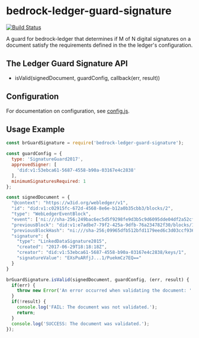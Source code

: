 # bedrock-ledger-guard-signature

[![Build Status](https://ci.digitalbazaar.com/buildStatus/icon?job=bedrock-ledger-guard-signature)](https://ci.digitalbazaar.com/job/bedrock-ledger-guard-signature)

A guard for bedrock-ledger that determines if M of N
digital signatures on a document satisfy the requirements defined in the the
ledger's configuration.

## The Ledger Guard Signature API
- isValid(signedDocument, guardConfig, callback(err, result))

## Configuration
For documentation on configuration, see [config.js](./lib/config.js).

## Usage Example
```javascript
const brGuardSignature = require('bedrock-ledger-guard-signature');

const guardConfig = {
  type: 'SignatureGuard2017',
  approvedSigner: [
    'did:v1:53ebca61-5687-4558-b90a-03167e4c2838'
  ],
  minimumSignaturesRequired: 1
};

const signedDocument = {
  "@context": "https://w3id.org/webledger/v1",
  "id": "did:v1:c02915fc-672d-4568-8e6e-b12a0b35cbb3/blocks/2",
  "type": "WebLedgerEventBlock",
  "event": ['ni:///sha-256;249bac6ec5d5f9298fe9d3b5c9d6095dde04df2a52cf485b49e3061af8b0b929'],
  "previousBlock": "did:v1:e7adbe7-79f2-425a-9dfb-76a234782f30/blocks/1",
  "previousBlockHash": "ni:///sha-256;09965dfb512bfd1179eed6c3d03ccf9361d3a310a86ae76f54eac3cca49fc6e7",
  "signature": {
    "type": "LinkedDataSignature2015",
    "created": "2017-06-29T18:18:18Z",
    "creator": "did:v1:53ebca61-5687-4558-b90a-03167e4c2838/keys/1",
    "signatureValue": "EXsPuARfjJ...1/PuekmCz7EQ=="
  }
}

brGuardSignature.isValid(signedDocument, guardConfig, (err, result) {
  if(err) {
    throw new Error('An error occurred when validating the document: ' + err.message);
  }
  if(!result) {
    console.log('FAIL: The document was not validated.');
    return;
  }
  console.log('SUCCESS: The document was validated.');
});
```
